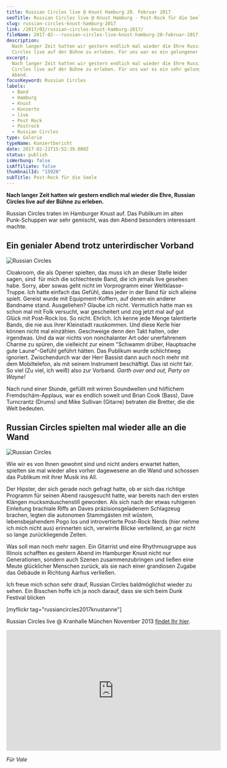 ```yaml
---
title: Russian Circles live @ Knust Hamburg 20. Februar 2017
seoTitle: Russian Circles live @ Knust Hamburg - Post-Rock für die Seele
slug: russian-circles-knust-hamburg-2017
link: /2017/02/russian-circles-knust-hamburg-2017/
fileName: 2017-02---russian-circles-live-knust-hamburg-20-februar-2017.md
description:
  Nach langer Zeit hatten wir gestern endlich mal wieder die Ehre Russian
  Circles live auf der Bühne zu erleben. Für uns war es ein gelungener Abend.
excerpt:
  Nach langer Zeit hatten wir gestern endlich mal wieder die Ehre Russian
  Circles live auf der Bühne zu erleben. Für uns war es ein sehr gelungener
  Abend.
focusKeyword: Russian Circles
labels:
  - Band
  - Hamburg
  - Knust
  - Konzerte
  - live
  - Post Rock
  - Postrock
  - Russian Circles
type: Galerie
typeName: Konzertbericht
date: 2017-02-21T15:52:39.000Z
status: publish
isWerbung: false
isAffiliate: false
thumbnailId: "15928"
subTitle: Post-Rock für die Seele
---
```


<strong>Nach langer Zeit hatten wir gestern endlich mal wieder die Ehre, Russian
Circles live auf der Bühne zu erleben.</strong>

Russian Circles traten im Hamburger Knust auf. Das Publikum im alten
Punk-Schuppen war sehr gemischt, was den Abend besonders interessant machte.

## Ein genialer Abend trotz unterirdischer Vorband

![Russian Circles](http://cardamonchai.com/wp-content/uploads/2017/02/33033221775_fbbf17d9c7_z.jpg)

Cloakroom, die als Opener spielten, das muss ich an dieser Stelle leider sagen,
sind  für mich die schlechteste Band, die ich jemals live gesehen habe. Sorry,
aber sowas geht nicht im Vorprogramm einer Weltklasse-Truppe. Ich hatte einfach
das Gefühl, dass jeder in der Band für sich alleine spielt. Gereist wurde mit
Equipment-Koffern, auf denen ein anderer Bandname stand. Ausgeliehen? Glaube ich
nicht. Vermutlich hatte man es schon mal mit Folk versucht, war gescheitert und
zog jetzt mal auf gut Glück mit Post-Rock los. So nicht. Ehrlich. Ich kenne jede
Menge talentierte Bands, die nie aus ihrer Kleinstadt rauskommen. Und diese
Kerle hier können nicht mal einzählen. Geschweige denn den Takt halten, oder
irgendwas. Und da war nichts von nonchalanter Art oder unerfahrenem Charme zu
spüren, die vielleicht zur einem "Schwamm drüber, Hauptsache gute Laune"-Gefühl
geführt hätten. Das Publikum wurde schlichtweg ignoriert. Zwischendurch war der
Herr Bassist dann auch noch mehr mit dem Mobiltelefon, als mit seinem Instrument
beschäftigt. Das ist nicht fair. So viel (Zu viel, ich weiß) also zur Vorband.
<em>Garth over and out, Party on Wayne!</em>

Nach rund einer Stunde, gefüllt mit wirren Soundwellen und höflichem
Fremdschäm-Applaus, war es endlich soweit und Brian Cook (Bass), Dave Turncrantz
(Drums) und Mike Sullivan (Gitarre) betraten die Bretter, die die Welt bedeuten.

## Russian Circles spielten mal wieder alle an die Wand

![Russian Circles](http://cardamonchai.com/wp-content/uploads/2017/02/32877461962_1cd8da421f_z.jpg)

Wie wir es von Ihnen gewohnt sind und nicht anders erwartet hatten, spielten sie
mal wieder alles vorher dagewesene an die Wand und schossen das Publikum mit
ihrer Musik ins All.

Der Hipster, der sich gerade noch gefragt hatte, ob er sich das richtige
Programm für seinen Abend rausgesucht hatte, war bereits nach den ersten Klängen
mucksmäuschenstill geworden. Als sich nach der etwas ruhigeren Einleitung
brachiale Riffs an Daves präzisionsgeladenem Schlagzeug brachen, legten die
autonomen Stammgästen mit wüstem, lebensbejahendem Pogo los und introvertierte
Post-Rock Nerds (hier nehme ich mich nicht aus) erinnerten sich, verwirrte
Blicke verteilend, an gar nicht so lange zurückliegende Zeiten.

Was soll man noch mehr sagen. Ein Gitarrist und eine Rhythmusgruppe aus Illinois
schafften es gestern Abend im Hamburger Knust nicht nur Generationen, sondern
auch Szenen zusammenzubringen und ließen eine Meute glücklicher Menschen zurück,
als sie nach einer grandiosen Zugabe das Gebäude in Richtung Aarhus verließen.

Ich freue mich schon sehr drauf, Russian Circles baldmöglichst wieder zu sehen.
Ein Bisschen hoffe ich ja noch darauf, dass sie sich beim Dunk Festival blicken

[myflickr tag="russiancircles2017knustanne"]

Russian Circles live @ Kranhalle München November 2013
[findet Ihr hier](/2013/11/russian-circles-live-kranhalle-munchen/).

<iframe src="https://www.youtube.com/embed/ONzYMVrhTyk" width="560" height="315" frameborder="0" allowfullscreen="allowfullscreen"></iframe>

<em>Für Vale</em>
